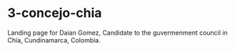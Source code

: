 # 3-concejo-chia
Landing page for Daian Gomez, Candidate to the guvermenment council in Chia, Cundinamarca, Colombia.
